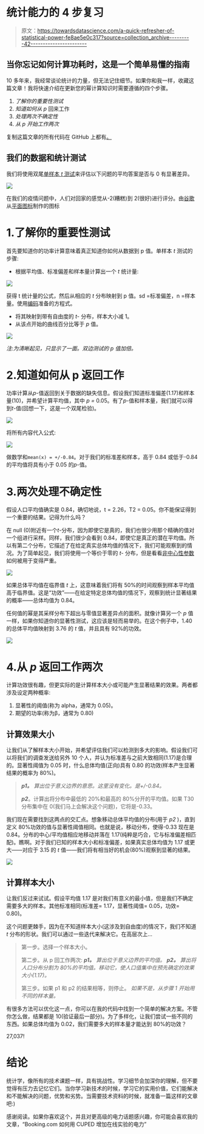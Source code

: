 # 统计能力的 4 步复习

> 原文：<https://towardsdatascience.com/a-quick-refresher-of-statistical-power-fe8ae5e0c317?source=collection_archive---------42----------------------->

## 当你忘记如何计算功耗时，这是一个简单易懂的指南

10 多年来，我经常谈论统计的力量，但无法记住细节。如果你和我一样，收藏这篇文章！我将快速介绍在更新您的幂计算知识时需要遵循的四个步骤。

1.  *了解你的重要性测试*
2.  *知道如何从 p* 回来工作
3.  *处理两次不确定性*
4.  *从 p 开始工作两次*

复制这篇文章的所有代码在 GitHub 上都有[。](https://github.com/drsimonj/StatisticalPowerRefresher)

## 我们的数据和统计测试

我们将使用双尾[单样本 *t* 测试](https://en.wikipedia.org/wiki/Student%27s_t-test#One-sample_t-test)来评估以下问题的平均答案是否与 0 有显著差异。

![](img/907eb3620077297fe8c71e21099d490b.png)

在我们的疫情问题中，人们对回家的感觉从-2(糟糕)到 2(很好)进行评分。由[谷歌](https://www.flaticon.com/authors/google)从[平面图标](https://www.flaticon.com/)制作的图标

# 1.了解你的重要性测试

首先要知道你的功率计算意味着真正知道你如何从数据到 p 值。单样本 *t* 测试的步骤:

*   根据平均值、标准偏差和样本量计算出一个 *t* 统计量:

![](img/b49a12238a632be7f0a2d7b0e60467bf.png)

获得 t 统计量的公式，然后从相应的 *t* 分布映射到 p 值。sd =标准偏差，n =样本量。使用[编码](https://www.codecogs.com/latex/eqneditor.php)准备的方程式。

*   将其映射到带有自由度的 *t-* 分布，样本大小减 1。
*   从该点开始的曲线百分比等于 *p* 值。

![](img/df2d3d2df26dca9f0f1025ac7430382a.png)

*注:为清晰起见，只显示了一面。双边测试的 p 值加倍。*

# 2.知道如何从 p 返回工作

功率计算从*p*-值返回到关于数据的缺失信息。假设我们知道标准偏差(1.17)和样本量(10)，并希望计算平均值，其中 *p =* 0.05。有了*p*-值和样本量，我们就可以得到*t*-值(回想一下，这是一个双尾检验)。

![](img/5ccb536c2d31d52bed19c9cf7f38e290.png)

将所有内容代入公式:

![](img/f66f9715bc61e87eeb6b25152b15b53e.png)

做数学和`mean(x) = +/-0.84`。对于我们的标准差和样本，高于 0.84 或低于-0.84 的平均值将具有小于 0.05 的*p*-值。

# 3.两次处理不确定性

假设人口平均值确实是 0.84，确切地说，t = 2.26，T2 = 0.05。你不能保证得到一个重要的结果。记得为什么吗？

在 null (0)附近有一个*t*-分布，因为即使它是真的，我们也很少用那个精确的值对一个组进行采样。同样，我们很少会看到 0.84，即使它是真正的潜在平均值。所以有第二个分布，它描述了在给定真实总体均值的情况下，我们可能观察到的情况。为了简单起见，我们将使用一个等价于零的 *t-* 分布，但是看看[非中心性参数](https://en.wikipedia.org/wiki/Noncentrality_parameter)如何被用于变得严重。

![](img/74a0f95775779c34ddda26b5c0d0e6a5.png)

如果总体平均值在临界值 *t* 上，这意味着我们将有 50%的时间观察到样本平均值高于临界值。这是“功效”——在给定特定总体均值的情况下，观察到统计显著结果的概率——总体均值为 0.84。

任何值的幂是其采样分布下超出与零值显著差异点的面积。就像计算另一个 *p* 值一样，如果你知道你的显著性测试，这应该是轻而易举的。在这个例子中，1.40 的总体平均值映射到 3.76 的 *t* 值，并且具有 92%的功效。

![](img/9263b61a3739bf42d9bff8d79d28741f.png)

# 4.从 *p* 返回工作两次

计算功效很有趣，但更实际的是计算样本大小或可能产生显著结果的效果。两者都涉及设定两种概率:

1.  显著性的阈值(称为 alpha，通常为 0.05)。
2.  期望的功率(称为β，通常为 0.80)

## 计算效果大小

让我们从了解样本大小开始，并希望评估我们可以检测到多大的影响。假设我们可以将我们的调查发送给另外 10 个人，并认为标准差与之前大致相同(1.17)是合理的。显著性阈值为 0.05 时，什么总体均值(正向)具有 0.80 的功效(样本产生显著结果的概率为 80%)。

> ***p1。*** *算出位于意义边界的意思。这里没有变化。是+/-0.84。*
> 
> ***p2***。计算出将分布中最低的 20%和最高的 80%分开的平均值。如果 T30 分布集中在 0(我们马上会解决这个问题)，它将是-0.33。

我们现在需要找到这两点的交汇点。想象移动总体平均值的分布(用于 *p2* )，直到定义 80%功效的值与显著性阈值相同。也就是说，移动分布，使得-0.33 现在是 0.84。分布的中心/平均值相应地移动并落在 1.17(纯粹是巧合，它与标准偏差相匹配)。瞧啊。对于我们已知的样本大小和标准偏差，如果真实总体均值为 1.17 或更大——对应于 3.15 的 *t* 值——我们将有相当好的机会(80%)观察到显著的结果。

![](img/1e79f5166c86b52d79acd39bdc80cdd4.png)

## 计算样本大小

让我们反过来试试。假设平均值 1.17 是对我们有意义的最小值，但是我们不确定需要多大的样本。其他标准相同(标准差= 1.17，显著性阈值= 0.05，功效= 0.80)。

这个问题更棘手，因为在不知道样本大小(这涉及到自由度)的情况下，我们不知道 *t* 分布的形状。我们可以通过一些迭代来解决它。在高层次上…

> 第一步。选择一个样本大小。
> 
> 第二步。从 p 回工作两次:
> ***p1。*** *算出位于意义边界的平均值。* ***p2。*** *算出将人口分布分割为 80%的平均值。移动它，使人口值集中在预先确定的效果大小(1.17)。*
> 
> 第三步。如果 p1 和 p2 的结果相等，则停止。 *如果不是，从步骤 1 开始用不同的样本量。*

有很多方法可以优化这一点，你可以在我的代码中找到一个简单的解决方案。不管你怎么做，结果都是 10(验证最后一部分)。为了多样化，让我们尝试一些不同的东西。如果总体均值为 0.02，我们需要多大的样本量才能达到 80%的功效？

27,037!

# **结论**

统计学，像所有的技术课题一样，具有挑战性。学习细节会加深你的理解，但不要觉得有压力去记忆它们。当你学习新技术的时候，学习它的实用价值，它们能解决和不能解决的问题，优势和劣势。当需要技术资料的时候，就准备一篇这样的文章吧:)

感谢阅读。如果你喜欢这个，并且对更高级的电力话题感兴趣，你可能会喜欢我的文章，“Booking.com 如何用 CUPED 增加在线实验的电力”